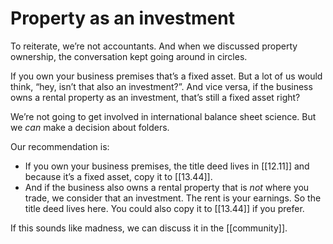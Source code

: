 
# Property as an investment

To reiterate, we’re not accountants. And when we discussed property ownership, the conversation kept going around in circles.

If you own your business premises that’s a fixed asset. But a lot of us would think, “hey, isn’t that also an investment?”. And vice versa, if the business owns a rental property as an investment, that’s still a fixed asset right?

We’re not going to get involved in international balance sheet science. But we _can_ make a decision about folders.

Our recommendation is:

- If you own your business premises, the title deed lives in [[12.11]] and because it’s a fixed asset, copy it to [[13.44]].
- And if the business also owns a rental property that is _not_ where you trade, we consider that an investment. The rent is your earnings. So the title deed lives here. You could also copy it to [[13.44]] if you prefer.

If this sounds like madness, we can discuss it in the [[community]].

